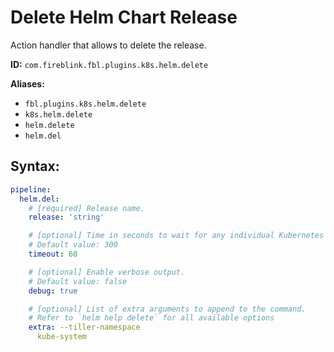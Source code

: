 # Delete Helm Chart Release

Action handler that allows to delete the release.

**ID:** `com.fireblink.fbl.plugins.k8s.helm.delete`

**Aliases:**

- `fbl.plugins.k8s.helm.delete`
- `k8s.helm.delete`
- `helm.delete`
- `helm.del`

## Syntax:

```yaml
pipeline:
  helm.del:
    # [required] Release name.
    release: 'string'

    # [optional] Time in seconds to wait for any individual Kubernetes operation (like Jobs for hooks).
    # Default value: 300
    timeout: 60

    # [optional] Enable verbose output.
    # Default value: false
    debug: true

    # [optional] List of extra arguments to append to the command.
    # Refer to `helm help delete` for all available options
    extra: --tiller-namespace
      kube-system
```
